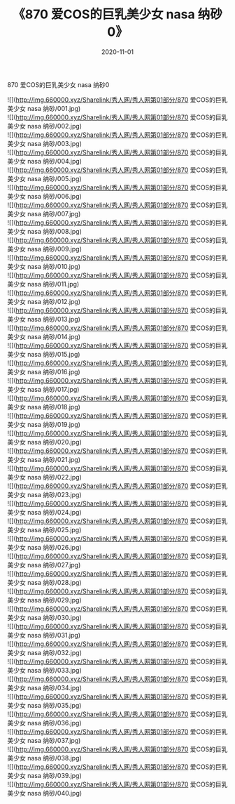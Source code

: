 ﻿---
layout: post
title:  《870 爱COS的巨乳美少女 nasa 纳砂0》
date:   2020-11-01
img: http://img.660000.xyz/Sharelink/秀人网/秀人网第01部分/870 爱COS的巨乳美少女 nasa 纳砂0/000.jpg
categories: [美女, 清纯, 唯美]
---

870 爱COS的巨乳美少女 nasa 纳砂0

  ![](http://img.660000.xyz/Sharelink/秀人网/秀人网第01部分/870 爱COS的巨乳美少女 nasa 纳砂/001.jpg) <br> ![](http://img.660000.xyz/Sharelink/秀人网/秀人网第01部分/870 爱COS的巨乳美少女 nasa 纳砂/002.jpg) <br> ![](http://img.660000.xyz/Sharelink/秀人网/秀人网第01部分/870 爱COS的巨乳美少女 nasa 纳砂/003.jpg) <br> ![](http://img.660000.xyz/Sharelink/秀人网/秀人网第01部分/870 爱COS的巨乳美少女 nasa 纳砂/004.jpg) <br> ![](http://img.660000.xyz/Sharelink/秀人网/秀人网第01部分/870 爱COS的巨乳美少女 nasa 纳砂/005.jpg) <br> ![](http://img.660000.xyz/Sharelink/秀人网/秀人网第01部分/870 爱COS的巨乳美少女 nasa 纳砂/006.jpg) <br> ![](http://img.660000.xyz/Sharelink/秀人网/秀人网第01部分/870 爱COS的巨乳美少女 nasa 纳砂/007.jpg) <br> ![](http://img.660000.xyz/Sharelink/秀人网/秀人网第01部分/870 爱COS的巨乳美少女 nasa 纳砂/008.jpg) <br> ![](http://img.660000.xyz/Sharelink/秀人网/秀人网第01部分/870 爱COS的巨乳美少女 nasa 纳砂/009.jpg) <br> ![](http://img.660000.xyz/Sharelink/秀人网/秀人网第01部分/870 爱COS的巨乳美少女 nasa 纳砂/010.jpg) <br> ![](http://img.660000.xyz/Sharelink/秀人网/秀人网第01部分/870 爱COS的巨乳美少女 nasa 纳砂/011.jpg) <br> ![](http://img.660000.xyz/Sharelink/秀人网/秀人网第01部分/870 爱COS的巨乳美少女 nasa 纳砂/012.jpg) <br> ![](http://img.660000.xyz/Sharelink/秀人网/秀人网第01部分/870 爱COS的巨乳美少女 nasa 纳砂/013.jpg) <br> ![](http://img.660000.xyz/Sharelink/秀人网/秀人网第01部分/870 爱COS的巨乳美少女 nasa 纳砂/014.jpg) <br> ![](http://img.660000.xyz/Sharelink/秀人网/秀人网第01部分/870 爱COS的巨乳美少女 nasa 纳砂/015.jpg) <br> ![](http://img.660000.xyz/Sharelink/秀人网/秀人网第01部分/870 爱COS的巨乳美少女 nasa 纳砂/016.jpg) <br> ![](http://img.660000.xyz/Sharelink/秀人网/秀人网第01部分/870 爱COS的巨乳美少女 nasa 纳砂/017.jpg) <br> ![](http://img.660000.xyz/Sharelink/秀人网/秀人网第01部分/870 爱COS的巨乳美少女 nasa 纳砂/018.jpg) <br> ![](http://img.660000.xyz/Sharelink/秀人网/秀人网第01部分/870 爱COS的巨乳美少女 nasa 纳砂/019.jpg) <br> ![](http://img.660000.xyz/Sharelink/秀人网/秀人网第01部分/870 爱COS的巨乳美少女 nasa 纳砂/020.jpg) <br> ![](http://img.660000.xyz/Sharelink/秀人网/秀人网第01部分/870 爱COS的巨乳美少女 nasa 纳砂/021.jpg) <br> ![](http://img.660000.xyz/Sharelink/秀人网/秀人网第01部分/870 爱COS的巨乳美少女 nasa 纳砂/022.jpg) <br> ![](http://img.660000.xyz/Sharelink/秀人网/秀人网第01部分/870 爱COS的巨乳美少女 nasa 纳砂/023.jpg) <br> ![](http://img.660000.xyz/Sharelink/秀人网/秀人网第01部分/870 爱COS的巨乳美少女 nasa 纳砂/024.jpg) <br> ![](http://img.660000.xyz/Sharelink/秀人网/秀人网第01部分/870 爱COS的巨乳美少女 nasa 纳砂/025.jpg) <br> ![](http://img.660000.xyz/Sharelink/秀人网/秀人网第01部分/870 爱COS的巨乳美少女 nasa 纳砂/026.jpg) <br> ![](http://img.660000.xyz/Sharelink/秀人网/秀人网第01部分/870 爱COS的巨乳美少女 nasa 纳砂/027.jpg) <br> ![](http://img.660000.xyz/Sharelink/秀人网/秀人网第01部分/870 爱COS的巨乳美少女 nasa 纳砂/028.jpg) <br> ![](http://img.660000.xyz/Sharelink/秀人网/秀人网第01部分/870 爱COS的巨乳美少女 nasa 纳砂/029.jpg) <br> ![](http://img.660000.xyz/Sharelink/秀人网/秀人网第01部分/870 爱COS的巨乳美少女 nasa 纳砂/030.jpg) <br> ![](http://img.660000.xyz/Sharelink/秀人网/秀人网第01部分/870 爱COS的巨乳美少女 nasa 纳砂/031.jpg) <br> ![](http://img.660000.xyz/Sharelink/秀人网/秀人网第01部分/870 爱COS的巨乳美少女 nasa 纳砂/032.jpg) <br> ![](http://img.660000.xyz/Sharelink/秀人网/秀人网第01部分/870 爱COS的巨乳美少女 nasa 纳砂/033.jpg) <br> ![](http://img.660000.xyz/Sharelink/秀人网/秀人网第01部分/870 爱COS的巨乳美少女 nasa 纳砂/034.jpg) <br> ![](http://img.660000.xyz/Sharelink/秀人网/秀人网第01部分/870 爱COS的巨乳美少女 nasa 纳砂/035.jpg) <br> ![](http://img.660000.xyz/Sharelink/秀人网/秀人网第01部分/870 爱COS的巨乳美少女 nasa 纳砂/036.jpg) <br> ![](http://img.660000.xyz/Sharelink/秀人网/秀人网第01部分/870 爱COS的巨乳美少女 nasa 纳砂/037.jpg) <br> ![](http://img.660000.xyz/Sharelink/秀人网/秀人网第01部分/870 爱COS的巨乳美少女 nasa 纳砂/038.jpg) <br> ![](http://img.660000.xyz/Sharelink/秀人网/秀人网第01部分/870 爱COS的巨乳美少女 nasa 纳砂/039.jpg) <br> ![](http://img.660000.xyz/Sharelink/秀人网/秀人网第01部分/870 爱COS的巨乳美少女 nasa 纳砂/040.jpg) <br>